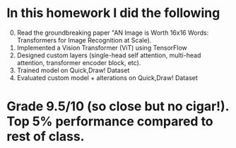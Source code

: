 # In this homework I did the following
0. Read the groundbreaking paper "AN Image is Worth 16x16 Words: Transformers for Image Recognition at Scale).
1. Implemented a Vision Transformer (ViT) using TensorFlow
2. Designed custom layers (single-head self attention, multi-head attention, transformer encoder block, etc).
3. Trained model on Quick,Draw! Dataset
4. Evaluated custom model + alterations on Quick,Draw! Dataset

# Grade 9.5/10 (so close but no cigar!). Top 5% performance compared to rest of class. 


